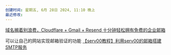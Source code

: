 ```yaml
---
创建时间: 星期五, 6月 28日 2024, 11:10 晚上
最近修改: 
---
```

[域名搁着别浪费，Cloudflare + Gmail + Resend 十分钟轻松拥有免费的企业邮箱](https://linux.do/t/topic/122943?u=mika24)



可以让自己的网站实现邮箱验证的功能
[
【serv00教程】利用serv00的邮箱搭建SMTP服务
](https://linux.do/t/topic/44624?u=mika24)